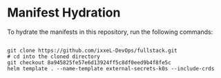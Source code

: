 
# Manifest Hydration

To hydrate the manifests in this repository, run the following commands:

```shell

git clone https://github.com/ixxeL-DevOps/fullstack.git
# cd into the cloned directory
git checkout 8a945825fe57e6d13924ff5c8df0eed9b4f8fe5c
helm template . --name-template external-secrets-k0s --include-crds
```